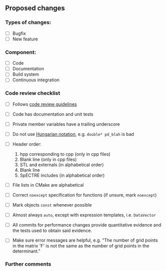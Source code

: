 ## Proposed changes

<!--
At a high level, describe what this PR does.
-->

### Types of changes:

- [ ] Bugfix
- [ ] New feature

### Component:

- [ ] Code
- [ ] Documentation
- [ ] Build system
- [ ] Continuous integration

### Code review checklist

- [ ] Follows [code review guidelines](https://sxs-collaboration.github.io/spectre/code_review_guide.html)
- [ ] Code has documentation and unit tests
- [ ] Private member variables have a trailing underscore
- [ ] Do not use [Hungarian notation](https://en.wikipedia.org/wiki/Hungarian_notation), e.g. `double* pd_blah` is bad
- [ ] Header order:
  1. hpp corresponding to cpp (only in cpp files)
  2. Blank line (only in cpp files)
  3. STL and externals (in alphabetical order)
  4. Blank line
  5. SpECTRE includes (in alphabetical order)
- [ ] File lists in CMake are alphabetical
- [ ] Correct `noexcept` specification for functions (if unsure, mark `noexcept`)
- [ ] Mark objects `const` whenever possible
- [ ] Almost always `auto`, except with expression templates, i.e. `DataVector`
- [ ] All commits for performance changes provide quantitative evidence and the tests used to obtain said evidence.
- [ ] Make sure error messages are helpful, e.g. "The number of grid points in the matrix 'F' is not the same as the number of grid points in the determinant."


### Further comments

<!--
If this is a relatively large or complex change, kick off the discussion by explaining why you chose the solution you did and what alternatives you considered, etc...
-->
